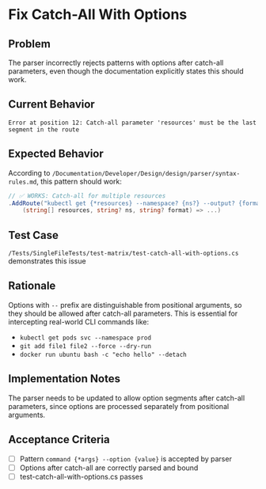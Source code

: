 # Fix Catch-All With Options

## Problem
The parser incorrectly rejects patterns with options after catch-all parameters, even though the documentation explicitly states this should work.

## Current Behavior
```
Error at position 12: Catch-all parameter 'resources' must be the last segment in the route
```

## Expected Behavior
According to `/Documentation/Developer/Design/design/parser/syntax-rules.md`, this pattern should work:
```csharp
// ✅ WORKS: Catch-all for multiple resources
.AddRoute("kubectl get {*resources} --namespace? {ns?} --output? {format?}",
    (string[] resources, string? ns, string? format) => ...)
```

## Test Case
`/Tests/SingleFileTests/test-matrix/test-catch-all-with-options.cs` demonstrates this issue

## Rationale
Options with `--` prefix are distinguishable from positional arguments, so they should be allowed after catch-all parameters. This is essential for intercepting real-world CLI commands like:
- `kubectl get pods svc --namespace prod`
- `git add file1 file2 --force --dry-run`
- `docker run ubuntu bash -c "echo hello" --detach`

## Implementation Notes
The parser needs to be updated to allow option segments after catch-all parameters, since options are processed separately from positional arguments.

## Acceptance Criteria
- [ ] Pattern `command {*args} --option {value}` is accepted by parser
- [ ] Options after catch-all are correctly parsed and bound
- [ ] test-catch-all-with-options.cs passes